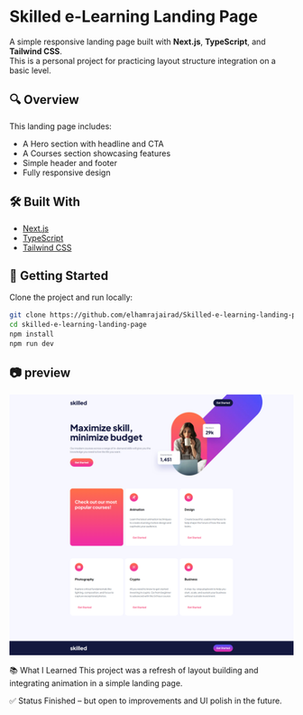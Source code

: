 # Skilled e-Learning Landing Page

A simple responsive landing page built with **Next.js**, **TypeScript**, and **Tailwind CSS**.  
This is a personal project for practicing layout structure integration on a basic level.

## 🔍 Overview

This landing page includes:

- A Hero section with headline and CTA
- A Courses section showcasing features
- Simple header and footer
- Fully responsive design

## 🛠️ Built With

- [Next.js](https://nextjs.org/)
- [TypeScript](https://www.typescriptlang.org/)
- [Tailwind CSS](https://tailwindcss.com/)

## 🚀 Getting Started

Clone the project and run locally:

```bash
git clone https://github.com/elhamrajairad/Skilled-e-learning-landing-page.git
cd skilled-e-learning-landing-page
npm install
npm run dev
```

## 📷 preview

![](https://github.com/elhamrajairad/Skilled-e-learning-landing-page/blob/main/public/screencapture.png)

📚 What I Learned
This project was a refresh of layout building and integrating animation in a simple landing page.

✅ Status
Finished – but open to improvements and UI polish in the future.
